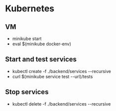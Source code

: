 # Kubernetes

## VM

 - minikube start
 - eval $(minikube docker-env)
 
## Start and test services

 - kubectl create -f ./backend/services --recursive
 - curl $(minikube service test --url)/tests
 
## Stop services

 - kubectl delete -f ./backend/services --recursive